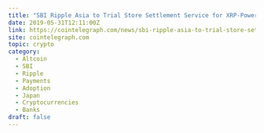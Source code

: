 ```yaml
---
title: "SBI Ripple Asia to Trial Store Settlement Service for XRP-Powered Payments App MoneyTap"
date: 2019-05-31T12:11:00Z
link: https://cointelegraph.com/news/sbi-ripple-asia-to-trial-store-settlement-service-for-xrp-powered-payments-app-moneytap?utm_medium=RSS&utm_source=hune
site: cointelegraph.com
topic: crypto
category:
  - Altcoin
  - SBI
  - Ripple
  - Payments
  - Adoption
  - Japan
  - Cryptocurrencies
  - Banks
draft: false
---
```

